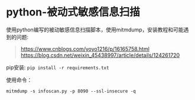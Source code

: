 # python-被动式敏感信息扫描
使用python编写的被动敏感信息扫描脚本，使用mitmdump，安装教程和可能遇到的问题:
> https://www.cnblogs.com/yoyo1216/p/16165758.html
> https://blog.csdn.net/weixin_45438997/article/details/124261720

pip安装:  `pip install -r requirements.txt`

使用命令：

`mitmdump -s infoscan.py -p 8090 --ssl-insecure -q`
